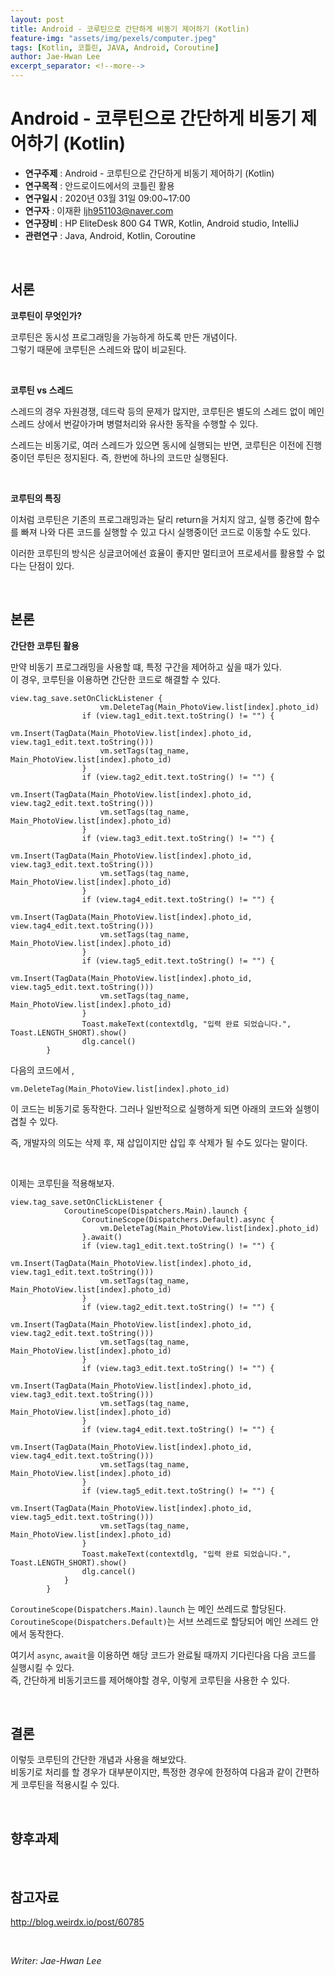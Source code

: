 ```yaml
---
layout: post
title: Android - 코루틴으로 간단하게 비동기 제어하기 (Kotlin)
feature-img: "assets/img/pexels/computer.jpeg"
tags: [Kotlin, 코틀린, JAVA, Android, Coroutine]
author: Jae-Hwan Lee
excerpt_separator: <!--more-->
---
```


# Android - 코루틴으로 간단하게 비동기 제어하기 (Kotlin)
<!--more-->
* **연구주제** : Android - 코루틴으로 간단하게 비동기 제어하기 (Kotlin)
* **연구목적** : 안드로이드에서의 코틀린 활용
* **연구일시** : 2020년 03월 31일 09:00~17:00
* **연구자** : 이재환 <ljh951103@naver.com>
* **연구장비** : HP EliteDesk 800 G4 TWR, Kotlin, Android studio, IntelliJ
* **관련연구** : Java, Android, Kotlin, Coroutine

<br>

## 서론

**코루틴이 무엇인가?**  

코루틴은 동시성 프로그래밍을 가능하게 하도록 만든 개념이다.  
그렇기 때문에 코루틴은 스레드와 많이 비교된다.  

<br>

**코루틴 vs 스레드**

스레드의 경우 자원경쟁, 데드락 등의 문제가 많지만, 코루틴은 별도의 스레드 없이 메인 스레드 상에서 번갈아가며 병렬처리와 유사한 동작을 수행할 수 있다.

스레드는 비동기로, 여러 스레드가 있으면 동시에 실행되는 반면, 코루틴은 이전에 진행중이던 루틴은 정지된다. 즉, 한번에 하나의 코드만 실행된다.  

<br>

**코루틴의 특징**

이처럼 코루틴은 기존의 프로그래밍과는 달리 return을 거치지 않고, 실행 중간에 함수를 빠져 나와 다른 코드를 실행할 수 있고 다시 실행중이던 코드로 이동할 수도 있다.

이러한 코루틴의 방식은 싱글코어에선 효율이 좋지만 멀티코어 프로세서를 활용할 수 없다는 단점이 있다.

<br>

## 본론

**간단한 코루틴 활용**  

만약 비동기 프로그래밍을 사용할 떄, 특정 구간을 제어하고 싶을 때가 있다.  
이 경우, 코루틴을 이용하면 간단한 코드로 해결할 수 있다.

````
view.tag_save.setOnClickListener {
                    vm.DeleteTag(Main_PhotoView.list[index].photo_id)
                if (view.tag1_edit.text.toString() != "") {
                    vm.Insert(TagData(Main_PhotoView.list[index].photo_id, view.tag1_edit.text.toString()))
                    vm.setTags(tag_name, Main_PhotoView.list[index].photo_id)
                }
                if (view.tag2_edit.text.toString() != "") {
                    vm.Insert(TagData(Main_PhotoView.list[index].photo_id, view.tag2_edit.text.toString()))
                    vm.setTags(tag_name, Main_PhotoView.list[index].photo_id)
                }
                if (view.tag3_edit.text.toString() != "") {
                    vm.Insert(TagData(Main_PhotoView.list[index].photo_id, view.tag3_edit.text.toString()))
                    vm.setTags(tag_name, Main_PhotoView.list[index].photo_id)
                }
                if (view.tag4_edit.text.toString() != "") {
                    vm.Insert(TagData(Main_PhotoView.list[index].photo_id, view.tag4_edit.text.toString()))
                    vm.setTags(tag_name, Main_PhotoView.list[index].photo_id)
                }
                if (view.tag5_edit.text.toString() != "") {
                    vm.Insert(TagData(Main_PhotoView.list[index].photo_id, view.tag5_edit.text.toString()))
                    vm.setTags(tag_name, Main_PhotoView.list[index].photo_id)
                }
                Toast.makeText(contextdlg, "입력 완료 되었습니다.", Toast.LENGTH_SHORT).show()
                dlg.cancel()
        }
````

다음의 코드에서 ,

````
vm.DeleteTag(Main_PhotoView.list[index].photo_id)
````

이 코드는 비동기로 동작한다. 그러나 일반적으로 실행하게 되면 아래의 코드와 실행이 겹칠 수 있다.

즉, 개발자의 의도는 삭제 후, 재 삽입이지만 삽입 후 삭제가 될 수도 있다는 말이다.

<br>

이제는 코루틴을 적용해보자.

````
view.tag_save.setOnClickListener {
            CoroutineScope(Dispatchers.Main).launch {
                CoroutineScope(Dispatchers.Default).async {
                    vm.DeleteTag(Main_PhotoView.list[index].photo_id)
                }.await()
                if (view.tag1_edit.text.toString() != "") {
                    vm.Insert(TagData(Main_PhotoView.list[index].photo_id, view.tag1_edit.text.toString()))
                    vm.setTags(tag_name, Main_PhotoView.list[index].photo_id)
                }
                if (view.tag2_edit.text.toString() != "") {
                    vm.Insert(TagData(Main_PhotoView.list[index].photo_id, view.tag2_edit.text.toString()))
                    vm.setTags(tag_name, Main_PhotoView.list[index].photo_id)
                }
                if (view.tag3_edit.text.toString() != "") {
                    vm.Insert(TagData(Main_PhotoView.list[index].photo_id, view.tag3_edit.text.toString()))
                    vm.setTags(tag_name, Main_PhotoView.list[index].photo_id)
                }
                if (view.tag4_edit.text.toString() != "") {
                    vm.Insert(TagData(Main_PhotoView.list[index].photo_id, view.tag4_edit.text.toString()))
                    vm.setTags(tag_name, Main_PhotoView.list[index].photo_id)
                }
                if (view.tag5_edit.text.toString() != "") {
                    vm.Insert(TagData(Main_PhotoView.list[index].photo_id, view.tag5_edit.text.toString()))
                    vm.setTags(tag_name, Main_PhotoView.list[index].photo_id)
                }
                Toast.makeText(contextdlg, "입력 완료 되었습니다.", Toast.LENGTH_SHORT).show()
                dlg.cancel()
            }
        }
````

 `CoroutineScope(Dispatchers.Main).launch` 는 메인 쓰레드로 할당된다.  
 `CoroutineScope(Dispatchers.Default)`는 서브 쓰레드로 할당되어 메인 쓰레드 안에서 동작한다.  

 여기서 `async`, `await`을 이용하면 해당 코드가 완료될 때까지 기다린다음 다음 코드를 실행시킬 수 있다.  
 즉, 간단하게 비동기코드를 제어해야할 경우, 이렇게 코루틴을 사용한 수 있다.

<br>

## 결론

이렇듯 코루틴의 간단한 개념과 사용을 해보았다.  
비동기로 처리를 할 경우가 대부분이지만, 특정한 경우에 한정하여 다음과 같이 간편하게 코루틴을 적용시킬 수 있다. 

<br>

## 향후과제

<br>

## 참고자료

<http://blog.weirdx.io/post/60785>

<br>

*Writer: Jae-Hwan Lee*

